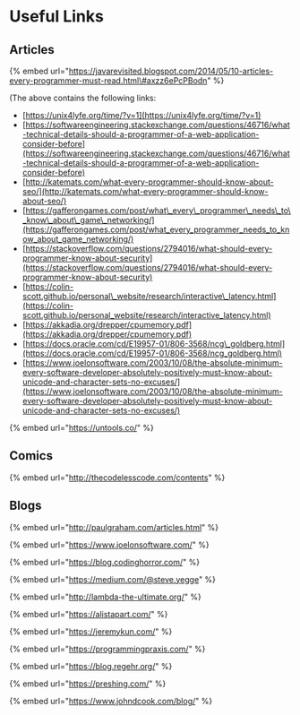 # Useful Links

## Articles

{% embed url="https://javarevisited.blogspot.com/2014/05/10-articles-every-programmer-must-read.html\#axzz6ePcPBodn" %}

\(The above contains the following links:  
- [https://unix4lyfe.org/time/?v=1](https://unix4lyfe.org/time/?v=1)  
- [https://softwareengineering.stackexchange.com/questions/46716/what-technical-details-should-a-programmer-of-a-web-application-consider-before](https://softwareengineering.stackexchange.com/questions/46716/what-technical-details-should-a-programmer-of-a-web-application-consider-before)  
- [http://katemats.com/what-every-programmer-should-know-about-seo/](http://katemats.com/what-every-programmer-should-know-about-seo/)  
- [https://gafferongames.com/post/what\_every\_programmer\_needs\_to\_know\_about\_game\_networking/](https://gafferongames.com/post/what_every_programmer_needs_to_know_about_game_networking/)  
- [https://stackoverflow.com/questions/2794016/what-should-every-programmer-know-about-security](https://stackoverflow.com/questions/2794016/what-should-every-programmer-know-about-security)  
- [https://colin-scott.github.io/personal\_website/research/interactive\_latency.html](https://colin-scott.github.io/personal_website/research/interactive_latency.html)  
- [https://akkadia.org/drepper/cpumemory.pdf](https://akkadia.org/drepper/cpumemory.pdf)  
- [https://docs.oracle.com/cd/E19957-01/806-3568/ncg\_goldberg.html](https://docs.oracle.com/cd/E19957-01/806-3568/ncg_goldberg.html)  
- [https://www.joelonsoftware.com/2003/10/08/the-absolute-minimum-every-software-developer-absolutely-positively-must-know-about-unicode-and-character-sets-no-excuses/](https://www.joelonsoftware.com/2003/10/08/the-absolute-minimum-every-software-developer-absolutely-positively-must-know-about-unicode-and-character-sets-no-excuses/)  
  


{% embed url="https://untools.co/" %}

## Comics

{% embed url="http://thecodelesscode.com/contents" %}



## Blogs

{% embed url="http://paulgraham.com/articles.html" %}

{% embed url="https://www.joelonsoftware.com/" %}

{% embed url="https://blog.codinghorror.com/" %}

{% embed url="https://medium.com/@steve.yegge" %}

{% embed url="http://lambda-the-ultimate.org/" %}

{% embed url="https://alistapart.com/" %}

{% embed url="https://jeremykun.com/" %}

{% embed url="https://programmingpraxis.com/" %}

{% embed url="https://blog.regehr.org/" %}

{% embed url="https://preshing.com/" %}

{% embed url="https://www.johndcook.com/blog/" %}



